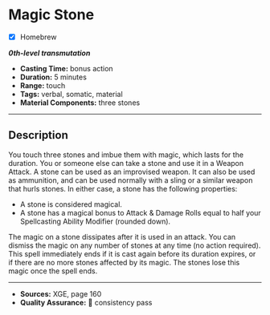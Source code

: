 # Magic Stone
- [x] Homebrew

***0th-level transmutation***
- **Casting Time:** bonus action
- **Duration:** 5 minutes
- **Range:** touch
- **Tags:** verbal, somatic, material
- **Material Components:** three stones

---

## Description
You touch three stones and imbue them with magic, which lasts for the duration.
You or someone else can take a stone and use it in a Weapon Attack.
A stone can be used as an improvised weapon.
It can also be used as ammunition, and can be used normally with a sling or a similar weapon that hurls stones.
In either case, a stone has the following properties:
- A stone is considered magical.
- A stone has a magical bonus to Attack & Damage Rolls equal to half your Spellcasting Ability Modifier (rounded down).

The magic on a stone dissipates after it is used in an attack.
You can dismiss the magic on any number of stones at any time (no action required).
This spell immediately ends if it is cast again before its duration expires, or if there are no more stones affected by its magic.
The stones lose this magic once the spell ends.

---

- **Sources:** XGE, page 160
- **Quality Assurance:** :star2: consistency pass
